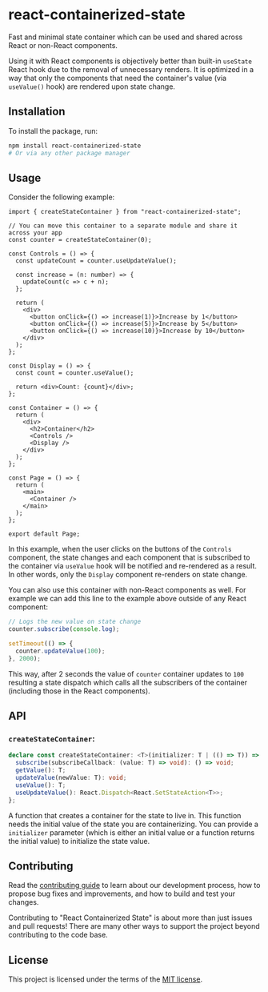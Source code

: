 # react-containerized-state

Fast and minimal state container which can be used and shared across React or non-React components.

Using it with React components is objectively better than built-in `useState` React hook due to the removal of unnecessary renders. It is optimized in a way that only the components that need the container's value (via `useValue()` hook) are rendered upon state change.


## Installation

To install the package, run:

```bash
npm install react-containerized-state
# Or via any other package manager
```

## Usage

Consider the following example:

```tsx
import { createStateContainer } from "react-containerized-state";

// You can move this container to a separate module and share it across your app
const counter = createStateContainer(0);

const Controls = () => {
  const updateCount = counter.useUpdateValue();

  const increase = (n: number) => {
    updateCount(c => c + n);
  };

  return (
    <div>
      <button onClick={() => increase(1)}>Increase by 1</button>
      <button onClick={() => increase(5)}>Increase by 5</button>
      <button onClick={() => increase(10)}>Increase by 10</button>
    </div>
  );
};

const Display = () => {
  const count = counter.useValue();

  return <div>Count: {count}</div>;
};

const Container = () => {
  return (
    <div>
      <h2>Container</h2>
      <Controls />
      <Display />
    </div>
  );
};

const Page = () => {
  return (
    <main>
      <Container />
    </main>
  );
};

export default Page;
```

In this example, when the user clicks on the buttons of the `Controls` component, the state changes and each component that is subscribed to the container via `useValue` hook will be notified and re-rendered as a result. In other words, only the `Display` component re-renders on state change.

You can also use this container with non-React components as well. For example we can add this line to the example above outside of any React component:

```ts
// Logs the new value on state change
counter.subscribe(console.log); 

setTimeout(() => {
  counter.updateValue(100);
}, 2000);
```

This way, after 2 seconds the value of `counter` container updates to `100` resulting a state dispatch which calls all the subscribers of the container (including those in the React components).

## API

### `createStateContainer`:

```ts
declare const createStateContainer: <T>(initializer: T | (() => T)) => {
  subscribe(subscribeCallback: (value: T) => void): () => void;
  getValue(): T;
  updateValue(newValue: T): void;
  useValue(): T;
  useUpdateValue(): React.Dispatch<React.SetStateAction<T>>;
};
```

A function that creates a container for the state to live in. This function needs the initial value of the state you are containerizing. You can provide a `initializer` parameter (which is either an initial value or a function returns the initial value) to initialize the state value.

## Contributing

Read the [contributing guide](https://github.com/mimshins/react-containerized-state/blob/main/CONTRIBUTING.md) to learn about our development process, how to propose bug fixes and improvements, and how to build and test your changes.

Contributing to "React Containerized State" is about more than just issues and pull requests! There are many other ways to support the project beyond contributing to the code base.

## License

This project is licensed under the terms of the [MIT license](https://github.com/mimshins/react-containerized-state/blob/main/LICENSE).
